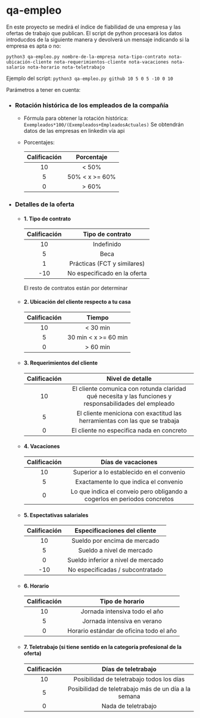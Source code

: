 # qa-empleo
En este proyecto se medirá el índice de fiabilidad de una empresa y las ofertas de trabajo que publican.
El script de python procesará los datos introducdos de la siguiente manera y devolverá un mensaje indicando si la empresa
es apta o no:

```python3 qa-empleo.py nombre-de-la-empresa nota-tipo-contrato nota-ubicación-cliente nota-requerimientos-cliente nota-vacaciones nota-salario nota-horario nota-teletrabajo```

Ejemplo del script: 
```python3 qa-empleo.py github 10 5 0 5 -10 0 10```

Parámetros a tener en cuenta:
* ### Rotación histórica de los empleados de la compañía
    * Fórmula para obtener la rotación histórica: `Exempleados*100/(Exempleados+EmpleadosActuales)` Se obtendrán datos de
        las empresas en linkedin vía api
    * Porcentajes:
        
        | Calificación | Porcentaje 
        | :------: |  :------: |
        10 | < 50%
        5 |  50% < x >= 60%
        0 |  > 60%
        
* ### Detalles de la oferta
    *   #### 1. Tipo de contrato
    
          | Calificación | Tipo de contrato 
        | :------: |  :------: |
        10 | Indefinido
        5 |  Beca
        1 | Prácticas (FCT y similares)
        -10 | No especificado en la oferta
        
        El resto de contratos están por determinar
        
    *   #### 2. Ubicación del cliente respecto a tu casa
        
        | Calificación | Tiempo
        | :------: |  :------: |
        10 | < 30 min
        5 |  30 min < x >= 60 min
        0 |  > 60 min
        
    *   #### 3. Requerimientos del cliente
    
        | Calificación | Nivel de detalle
        | :------: |  :------: |
        10 | El cliente comunica con rotunda claridad qué necesita y las funciones y responsabilidades del empleado
        5 |  El cliente meniciona con exactitud las herramientas con las que se trabaja
        0 |  El cliente no especifica nada en concreto
           
    *   #### 4. Vacaciones
    
        | Calificación | Días de vacaciones
        | :------: |  :------: |
        10 | Superior a lo establecido en el convenio
        5 | Exactamente lo que indica el convenio 
        0 | Lo que indica el conveio pero obligando a  cogerlos en periodos concretos
        
    *   #### 5. Espectativas salariales
        | Calificación | Especificaciones del cliente
        | :------: |  :------: |
        10 | Sueldo por encima de mercado
        5 | Sueldo a nivel de mercado 
        0 | Sueldo inferior a nivel de mercado
        -10 | No especificadas / subcontratado
        
    *   #### 6. Horario
        | Calificación | Tipo de horario
        | :------: |  :------: |
        10 | Jornada intensiva todo el año
        5 | Jornada intensiva en verano
        0 | Horario estándar de oficina todo el año
        
    *   #### 7. Teletrabajo (si tiene sentido en la categoría profesional de la oferta)
        | Calificación | Días de teletrabajo
        | :------: |  :------: |
        10 | Posibilidad de teletrabajo todos los días
        5 | Posibilidad de teletrabajo más de un día a la semana
        0 | Nada de teletrabajo
